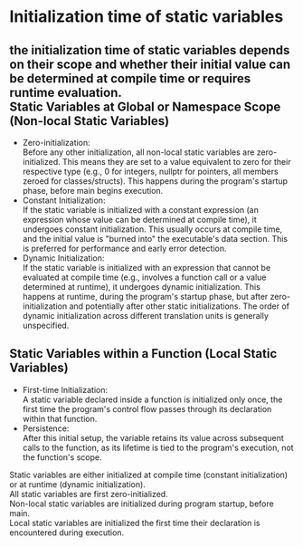Initialization time of static variables
=======================================
  
the initialization time of static variables depends on their scope and whether their initial value can be determined at compile time or requires runtime evaluation.  
Static Variables at Global or Namespace Scope (Non-local Static Variables)
--------------------------------------------------------------------------
- Zero-initialization:  
    Before any other initialization, all non-local static variables are zero-initialized. This means they are set to a value equivalent to zero for their respective type (e.g., 0 for integers, nullptr for pointers, all members zeroed for classes/structs). This happens during the program's startup phase, before main begins execution.
- Constant Initialization:  
    If the static variable is initialized with a constant expression (an expression whose value can be determined at compile time), it undergoes constant initialization. This usually occurs at compile time, and the initial value is "burned into" the executable's data section. This is preferred for performance and early error detection.
- Dynamic Initialization:  
    If the static variable is initialized with an expression that cannot be evaluated at compile time (e.g., involves a function call or a value determined at runtime), it undergoes dynamic initialization. This happens at runtime, during the program's startup phase, but after zero-initialization and potentially after other static initializations. The order of dynamic initialization across different translation units is generally unspecified.
  
Static Variables within a Function (Local Static Variables)
-----------------------------------------------------------
- First-time Initialization:  
    A static variable declared inside a function is initialized only once, the first time the program's control flow passes through its declaration within that function.
- Persistence:  
    After this initial setup, the variable retains its value across subsequent calls to the function, as its lifetime is tied to the program's execution, not the function's scope.
  
Static variables are either initialized at compile time (constant initialization) or at runtime (dynamic initialization).  
All static variables are first zero-initialized.  
Non-local static variables are initialized during program startup, before main.  
Local static variables are initialized the first time their declaration is encountered during execution.  